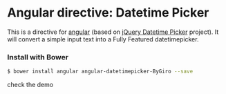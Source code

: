 # Angular directive: Datetime Picker

This is a directive for [angular](https://github.com/angular/angular.js) (based on [jQuery Datetime Picker](https://github.com/bygiro/jquery-datetime-picker-ByGiro) project).
It will convert a simple input text into a Fully Featured datetimepicker.


### Install with Bower

```bash
$ bower install angular angular-datetimepicker-ByGiro --save
```

check the demo
